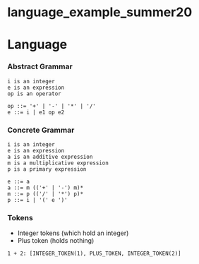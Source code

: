# language_example_summer20

# Language #

### Abstract Grammar ###

```
i is an integer
e is an expression
op is an operator

op ::= '+' | '-' | '*' | '/' 
e ::= i | e1 op e2
```

### Concrete Grammar ###

```
i is an integer
e is an expression
a is an additive expression
m is a multiplicative expression
p is a primary expression

e ::= a
a ::= m (('+' | '-') m)*
m ::= p (('/' | '*') p)*
p ::= i | '(' e ')'
```

### Tokens ###

- Integer tokens (which hold an integer)
- Plus token (holds nothing)

```
1 + 2: [INTEGER_TOKEN(1), PLUS_TOKEN, INTEGER_TOKEN(2)]
```
